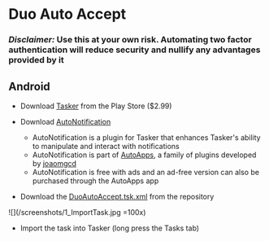 # Duo Auto Accept
### *Disclaimer:*  Use this at your own risk. Automating two factor authentication will reduce security and nullify any advantages provided by it

## Android
* Download [Tasker](https://play.google.com/store/apps/details?id=net.dinglisch.android.taskerm&hl=en_US) from the Play Store ($2.99)

* Download [AutoNotification](https://play.google.com/store/apps/details?id=com.joaomgcd.autonotification&hl=en_US)
    * AutoNotification is a plugin for Tasker that enhances Tasker's ability to manipulate and interact with notifications
    * AutoNotification is part of [AutoApps](https://play.google.com/store/apps/details?id=com.joaomgcd.autoappshub&hl=en_US), a family of plugins developed by [joaomgcd](https://joaoapps.com/)
    * AutoNotification is free with ads and an ad-free version can also be purchased through the AutoApps app 

* Download the [DuoAutoAccept.tsk.xml](https://raw.githubusercontent.com/adishy/AutomateDuo/master/DuoAutoAccept.tsk.xml) from the repository

 ![](/screenshots/1_ImportTask.jpg =100x)
* Import the task into Tasker (long press the Tasks tab)
